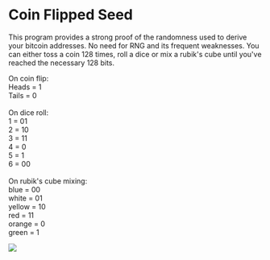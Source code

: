 # Coin Flipped Seed
This program provides a strong proof of the randomness used to derive your bitcoin addresses. No need for RNG and its frequent weaknesses. You can either toss a coin 128 times, roll a dice or mix a rubik's cube until you've reached the necessary 128 bits.

On coin flip:</br>
Heads = 1</br>
Tails = 0</br>
</br>
On dice roll:</br>
1 = 01</br>
2 = 10</br>
3 = 11</br>
4 = 0</br>
5 = 1</br>
6 = 00</br>
</br>
On rubik's cube mixing:</br>
blue = 00</br>
white = 01</br>
yellow = 10</br>
red = 11</br>
orange = 0</br>
green = 1</br>

<img src="https://i.imgur.com/8mF1qvV.png">
